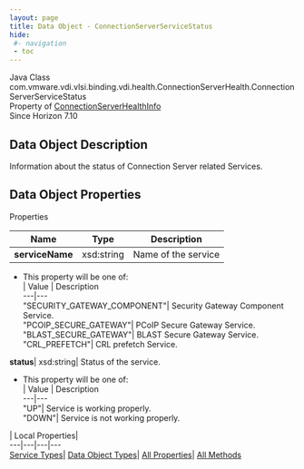 ```yaml
---
layout: page
title: Data Object - ConnectionServerServiceStatus
hide:
 #- navigation
 - toc
---
```






Java Class
    com.vmware.vdi.vlsi.binding.vdi.health.ConnectionServerHealth.ConnectionServerServiceStatus  
Property of
     [ConnectionServerHealthInfo](vdi.health.ConnectionServerHealth.ConnectionServerHealthInfo.md#field_detail)  
Since 
    Horizon 7.10

## Data Object Description 

Information about the status of Connection Server related Services. 

## Data Object Properties

Properties

Name |  Type |  Description   
---|---|---  
**serviceName**|  xsd:string|  Name of the service   


  * This property will be one of:  
|  Value |  Description   
---|---  
"SECURITY_GATEWAY_COMPONENT"| Security Gateway Component Service.  
"PCOIP_SECURE_GATEWAY"| PCoIP Secure Gateway Service.  
"BLAST_SECURE_GATEWAY"| BLAST Secure Gateway Service.  
"CRL_PREFETCH"| CRL prefetch Service.  

  
**status**|  xsd:string|  Status of the service.   


  * This property will be one of:  
|  Value |  Description   
---|---  
"UP"| Service is working properly.  
"DOWN"| Service is not working properly.  

  
  
  
 | Local Properties|   
---|---|---|---  
[Service Types](index-mo_types.md)| [Data Object Types](index-do_types.md)| [All Properties](index-properties.md)| [All Methods](index-methods.md)  
  
  

